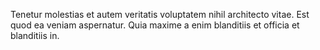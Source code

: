 Tenetur molestias et autem veritatis voluptatem nihil architecto vitae. Est quod ea veniam aspernatur. Quia maxime a enim blanditiis et officia et blanditiis in.